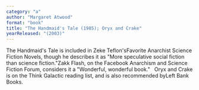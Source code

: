 ```yaml
---
category: "a"
author: "Margaret Atwood"
format: "book"
title: "The Handmaid's Tale (1985); Oryx and Crake"
yearReleased: "(2003)"
---
```

The Handmaid's Tale is included in Zeke Teflon'sFavorite Anarchist Science Fiction Novels, though he describes it as "More speculative social fiction than science fiction."Zakk Flash, on the Facebook Anarchism and Science Fiction Forum, considers it a "Wonderful, wonderful book."
 
Oryx and Crake is on the Think Galactic reading list, and is also recommended byLeft Bank Books.